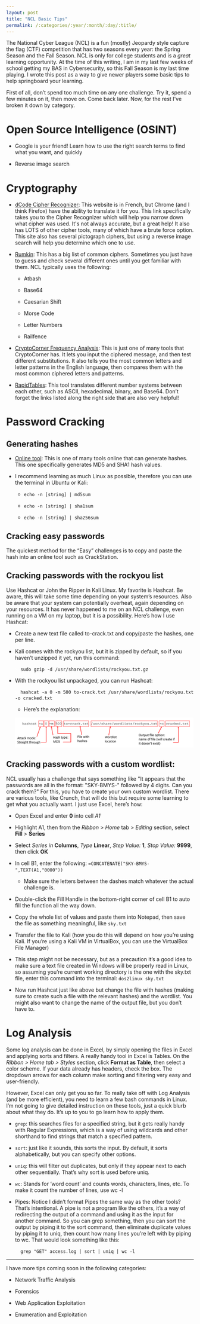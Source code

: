 ```yaml
---
layout: post
title: "NCL Basic Tips"
permalink: /:categories/:year/:month/:day/:title/
---
```


The National Cyber League (NCL) is a fun (mostly) Jeopardy style capture the flag (CTF) competition that has two seasons every year: the Spring Season and the Fall Season. NCL is only for college students and is a _great_ learning opportunity. At the time of this writing, I am in my last few weeks of school getting my BAS in Cybersecurity, so this Fall Season is my last time playing. I wrote this post as a way to give newer players some basic tips to help springboard your learning.

First of all, don’t spend too much time on any one challenge. Try it, spend a few minutes on it, then move on. Come back later. Now, for the rest I've broken it down by category.

# Open Source Intelligence (OSINT)

* Google is your friend! Learn how to use the right search terms to find what you want, and quickly

* Reverse image search

# Cryptography

* [dCode Cipher Recognizer](https://www.dcode.fr/identification-chiffrement): This website is in French, but Chrome (and I think Firefox) have the ability to translate it for you. This link specifically takes you to the Cipher Recognizer which will help you narrow down what cipher was used. It's not always accurate, but a great help! It also has LOTS of other cipher tools, many of which have a brute force option. This site also has several pictograph ciphers, but using a reverse image search will help you determine which one to use.

* [Rumkin](http://rumkin.com/tools/cipher/): This has a big list of common ciphers. Sometimes you just have to guess and check several different ones until you get familiar with them. NCL typically uses the following:
    * Atbash
    
    * Base64

    * Caesarian Shift

    * Morse Code

    * Letter Numbers

    * Railfence

* [CryptoCorner Frequency Analysis](https://crypto.interactive-maths.com/frequency-analysis-breaking-the-code.html): This is just one of many tools that CryptoCorner has. It lets you input the ciphered message, and then test different substitutions. It also tells you the most common letters and letter patterns in the English language, then compares them with the most common ciphered letters and patterns.

* [RapidTables](https://www.rapidtables.com/convert/number/ascii-hex-bin-dec-converter.html): This tool translates different number systems between each other, such as ASCII, hexadecimal, binary, and Base64. Don’t forget the links listed along the right side that are also very helpful!

# Password Cracking

## Generating hashes

* [Online tool](https://www.md5hashgenerator.com/): This is one of many tools online that can generate hashes. This one specifically generates MD5 and SHA1 hash values.

* I recommend learning as much Linux as possible, therefore you can use the terminal in Ubuntu or Kali:

    * `echo -n [string] | md5sum`

    * `echo -n [string] | sha1sum`

    * `echo -n [string] | sha256sum`

## Cracking easy passwords

The quickest method for the “Easy” challenges is to copy and paste the hash into an online tool such as CrackStation.

## Cracking passwords with the rockyou list

Use Hashcat or John the Ripper in Kali Linux. My favorite is Hashcat. Be aware, this will take some time depending on your system’s resources. Also be aware that your system can potentially overheat, again depending on your resources. It has never happened to me on an NCL challenge, even running on a VM on my laptop, but it is a possibility. Here’s how I use Hashcat:

* Create a new text file called to-crack.txt and copy/paste the hashes, one per line.

* Kali comes with the rockyou list, but it is zipped by default, so if you haven’t unzipped it yet, run this command:
       
    <pre><code><span style="color:rgba(255, 255, 255, 0.5)">$</span> sudo gzip -d /usr/share/wordlists/rockyou.txt.gz</code></pre>

* With the rockyou list unpackaged, you can run Hashcat:
        
    <pre><code><span style="color:rgba(255, 255, 255, 0.5)">$</span> hashcat -a 0 -m 500 to-crack.txt /usr/share/wordlists/rockyou.txt -o cracked.txt</code></pre>

    * Here’s the explanation:

    ![Hashcat Explanation](/assets/images/hashcat-explanation.png)
 
## Cracking passwords with a custom wordlist:

NCL usually has a challenge that says something like "It appears that the passwords are all in the format: "SKY-BMYS-" followed by 4 digits. Can you crack them?" For this, you have to create your own custom wordlist. There are various tools, like Crunch, that will do this but require some learning to get what you actually want. I just use Excel, here’s how:

* Open Excel and enter **0** into cell _A1_

* Highlight A1, then from the _Ribbon_ > _Home_ tab > _Editing_ section, select **Fill** > **Series**

* Select _Series in_ **Columns**, _Type_ **Linear**, _Step Value:_ **1**, _Stop Value:_ **9999**, then click **OK**

* In cell B1, enter the following: `=CONCATENATE("SKY-BMYS-",TEXT(A1,"0000"))`

    * Make sure the letters between the dashes match whatever the actual challenge is.

* Double-click the Fill Handle in the bottom-right corner of cell B1 to auto fill the function all the way down.

* Copy the whole list of values and paste them into Notepad, then save the file as something meaningful, like `sky.txt`

* Transfer the file to Kali (how you do this will depend on how you’re using Kali. If you’re using a Kali VM in VirtualBox, you can use the VirtualBox File Manager)

* This step might not be necessary, but as a precaution it’s a good idea to make sure a text file created in Windows will be properly read in Linux, so assuming you’re current working directory is the one with the sky.txt file, enter this command into the terminal: `dos2linux sky.txt`

* Now run Hashcat just like above but change the file with hashes (making sure to create such a file with the relevant hashes) and the wordlist. You might also want to change the name of the output file, but you don’t have to.

# Log Analysis

Some log analysis can be done in Excel, by simply opening the files in Excel and applying sorts and filters. A really handy tool in Excel is Tables. On the _Ribbon > Home tab > Styles_ section, click **Format as Table**, then select a color scheme. If your data already has headers, check the box. The dropdown arrows for each column make sorting and filtering very easy and user-friendly.

However, Excel can only get you so far. To really take off with Log Analysis (and be more efficient), you need to learn a few bash commands in Linux. I’m not going to give detailed instruction on these tools, just a quick blurb about what they do. It’s up to you to go learn how to apply them.

* `grep`: this searches files for a specified string, but it gets really handy with Regular Expressions, which is a way of using wildcards and other shorthand to find strings that match a specified pattern.

* `sort`: just like it sounds, this sorts the input. By default, it sorts alphabetically, but you can specify other options.

* `uniq`: this will filter out duplicates, but only if they appear next to each other sequentially. That’s why sort is used before uniq.

* `wc`: Stands for ‘word count’ and counts words, characters, lines, etc. To make it count the number of lines, use wc -l

* Pipes: Notice I didn’t format Pipes the same way as the other tools? That’s intentional. A pipe is not a program like the others, it’s a way of redirecting the output of a command and using it as the input for another command. So you can grep something, then you can sort the output by piping it to the sort command, then eliminate duplicate values by piping it to uniq, then count how many lines you’re left with by piping to wc. That would look something like this:

    <pre><code><span style="color:rgba(255, 255, 255, 0.5)">$</span> grep "GET" access.log | sort | uniq | wc -l</code></pre>

* * *

I have more tips coming soon in the following categories:

* Network Traffic Analysis

* Forensics

* Web Application Exploitation

* Enumeration and Exploitation

